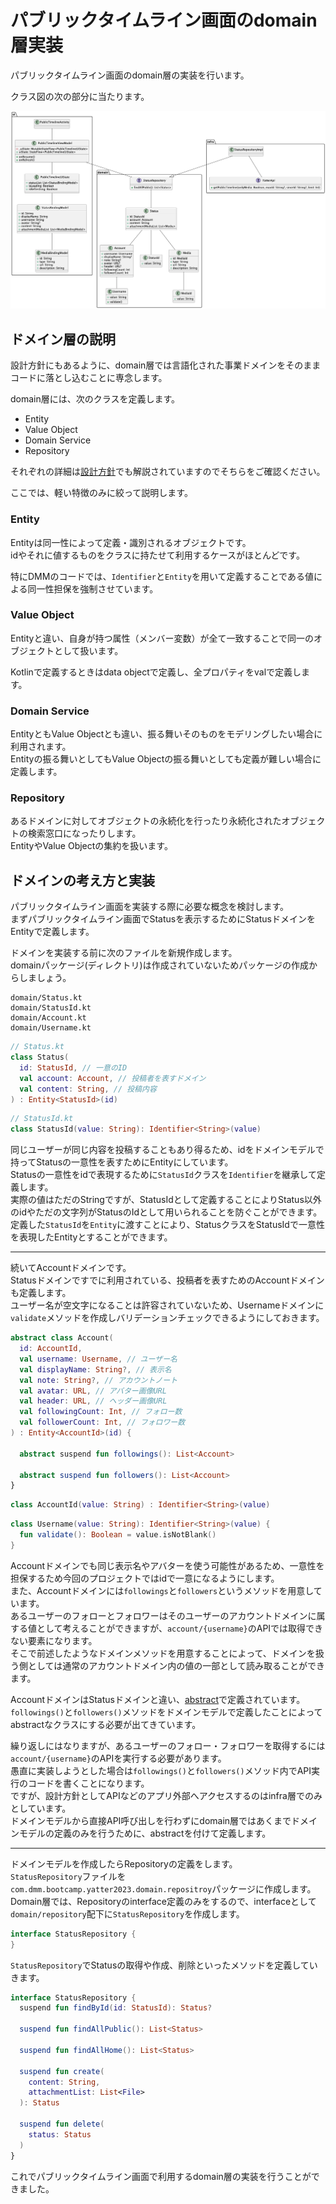 # パブリックタイムライン画面のdomain層実装
パブリックタイムライン画面のdomain層の実装を行います。  

クラス図の次の部分に当たります。  

![public_timeline_domain](../image/2/public_timeline_class_domain.png)

## ドメイン層の説明
設計方針にもあるように、domain層では言語化された事業ドメインをそのままコードに落とし込むことに専念します。  

domain層には、次のクラスを定義します。  
- Entity
- Value Object
- Domain Service
- Repository

それぞれの詳細は[設計方針](https://git.dmm.com/pages/cto/android-blueprints/architecture.html)でも解説されていますのでそちらをご確認ください。  

ここでは、軽い特徴のみに絞って説明します。  

### Entity
Entityは同一性によって定義・識別されるオブジェクトです。  
idやそれに値するものをクラスに持たせて利用するケースがほとんどです。  

特にDMMのコードでは、`Identifier`と`Entity`を用いて定義することである値による同一性担保を強制させています。  

### Value Object
Entityと違い、自身が持つ属性（メンバー変数）が全て一致することで同一のオブジェクトとして扱います。  

Kotlinで定義するときはdata objectで定義し、全プロパティをvalで定義します。  

### Domain Service
EntityともValue Objectとも違い、振る舞いそのものをモデリングしたい場合に利用されます。  
Entityの振る舞いとしてもValue Objectの振る舞いとしても定義が難しい場合に定義します。  

### Repository
あるドメインに対してオブジェクトの永続化を行ったり永続化されたオブジェクトの検索窓口になったりします。  
EntityやValue Objectの集約を扱います。  

## ドメインの考え方と実装
パブリックタイムライン画面を実装する際に必要な概念を検討します。  
まずパブリックタイムライン画面でStatusを表示するためにStatusドメインをEntityで定義します。  

ドメインを実装する前に次のファイルを新規作成します。  
domainパッケージ(ディレクトリ)は作成されていないためパッケージの作成からしましょう。  

```
domain/Status.kt
domain/StatusId.kt
domain/Account.kt
domain/Username.kt
```


```Kotlin
// Status.kt
class Status(
  id: StatusId, // 一意のID
  val account: Account, // 投稿者を表すドメイン
  val content: String, // 投稿内容
) : Entity<StatusId>(id)
```

```Kotlin
// StatusId.kt
class StatusId(value: String): Identifier<String>(value)
```

同じユーザーが同じ内容を投稿することもあり得るため、idをドメインモデルで持ってStatusの一意性を表すためにEntityにしています。  
Statusの一意性をidで表現するために`StatusId`クラスを`Identifier`を継承して定義します。  
実際の値はただのStringですが、StatusIdとして定義することによりStatus以外のidやただの文字列がStatusのIdとして用いられることを防ぐことができます。  
定義した`StatusId`を`Entity`に渡すことにより、StatusクラスをStatusIdで一意性を表現したEntityとすることができます。  

---

続いてAccountドメインです。  
Statusドメインですでに利用されている、投稿者を表すためのAccountドメインも定義します。  
ユーザー名が空文字になることは許容されていないため、Usernameドメインに`validate`メソッドを作成しバリデーションチェックできるようにしておきます。  

```Kotlin
abstract class Account(
  id: AccountId,
  val username: Username, // ユーザー名
  val displayName: String?, // 表示名
  val note: String?, // アカウントノート
  val avatar: URL, // アバター画像URL
  val header: URL, // ヘッダー画像URL
  val followingCount: Int, // フォロー数
  val followerCount: Int, // フォロワー数
) : Entity<AccountId>(id) {

  abstract suspend fun followings(): List<Account>

  abstract suspend fun followers(): List<Account>
}
```

```Kotlin
class AccountId(value: String) : Identifier<String>(value)
```

```Kotlin
class Username(value: String): Identifier<String>(value) {
  fun validate(): Boolean = value.isNotBlank()
}
```

Accountドメインでも同じ表示名やアバターを使う可能性があるため、一意性を担保するため今回のプロジェクトではidで一意になるようにします。  
また、Accountドメインには`followings`と`followers`というメソッドを用意しています。  
あるユーザーのフォローとフォロワーはそのユーザーのアカウントドメインに属する値として考えることができますが、`account/{username}`のAPIでは取得できない要素になります。  
そこで前述したようなドメインメソッドを用意することによって、ドメインを扱う側としては通常のアカウントドメイン内の値の一部として読み取ることができます。  

AccountドメインはStatusドメインと違い、[abstract](https://kotlinlang.org/docs/classes.html#abstract-classes)で定義されています。  
`followings()`と`followers()`メソッドをドメインモデルで定義したことによってabstractなクラスにする必要が出てきています。  

繰り返しにはなりますが、あるユーザーのフォロー・フォロワーを取得するには`account/{username}`のAPIを実行する必要があります。  
愚直に実装しようとした場合は`followings()`と`followers()`メソッド内でAPI実行のコードを書くことになります。  
ですが、設計方針としてAPIなどのアプリ外部へアクセスするのはinfra層でのみとしています。  
ドメインモデルから直接API呼び出しを行わずにdomain層ではあくまでドメインモデルの定義のみを行うために、abstractを付けて定義します。  

---

ドメインモデルを作成したらRepositoryの定義をします。  
`StatusRepository`ファイルを`com.dmm.bootcamp.yatter2023.domain.repositroy`パッケージに作成します。  
Domain層では、Repositoryのinterface定義のみをするので、interfaceとして`domain/repository`配下に`StatusRepository`を作成します。  

```Kotlin
interface StatusRepository {
}
```

`StatusRepository`でStatusの取得や作成、削除といったメソッドを定義していきます。  

```Kotlin
interface StatusRepository {
  suspend fun findById(id: StatusId): Status?

  suspend fun findAllPublic(): List<Status>

  suspend fun findAllHome(): List<Status>

  suspend fun create(
    content: String,
    attachmentList: List<File>
  ): Status

  suspend fun delete(
    status: Status
  )
}
```

これでパブリックタイムライン画面で利用するdomain層の実装を行うことができました。  
